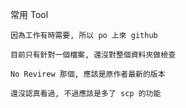 常用 Tool

    因為工作有時需要, 所以 po 上來 github

    目前只有針對一個檔案, 還沒對整個資料夾做檢查

    No Revirew 那個, 應該是原作者最新的版本

    還沒認真看過, 不過應該是多了 scp 的功能
